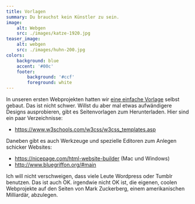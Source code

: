 ```yaml
---
title: Vorlagen
summary: Du brauchst kein Künstler zu sein.
image:
    alt: Webgen
    src: ./images/katze-1920.jpg
teaser_image:
    alt: webgen
    src: ./images/huhn-200.jpg
colors:
    background: blue
    accent: '#00c'
    footer:
        background: '#ccf'
        foreground: white
---
```

In unseren ersten Webprojekten hatten wir [eine einfache Vorlage](https://github.com/codekulturbonn/webgen/templates/article.mustache) selbst gebaut. Das ist nicht schwer. Willst du aber mal etwas aufwändigere Designs ausprobieren, gibt es Seitenvorlagen zum Herunterladen. Hier sind ein paar Verzeichnisse:

* https://www.w3schools.com/w3css/w3css_templates.asp

Daneben gibt es auch Werkzeuge und spezielle Editoren zum Anlegen schicker Websites:

* https://nicepage.com/html-website-builder (Mac und Windows)
* http://www.bluegriffon.org/#main

Ich will nicht verschweigen, dass viele Leute Wordpress oder Tumblr benutzen. Das ist auch OK. irgendwie nicht OK ist, die eigenen, coolen Webprojekte auf den Seiten von Mark Zuckerberg, einem amerikanischen Milliardär, abzulegen.  